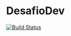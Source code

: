 # DesafioDev

[![Build Status](https://app.travis-ci.com/marcelo-moura/DesafioDev.svg?branch=main)](https://app.travis-ci.com/marcelo-moura/DesafioDev)